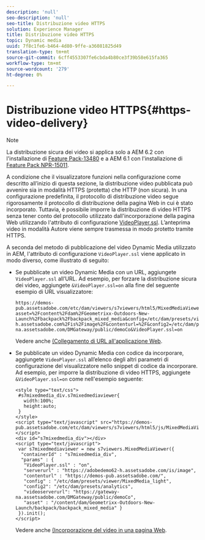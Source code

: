 ```yaml
---
description: 'null'
seo-description: 'null'
seo-title: Distribuzione video HTTPS
solution: Experience Manager
title: Distribuzione video HTTPS
topic: Dynamic media
uuid: 7f8c1fe6-b464-4d80-9ffe-a36081825d49
translation-type: tm+mt
source-git-commit: 6cff4553307fe6cbda4b80ce3f39b58e615fa365
workflow-type: tm+mt
source-wordcount: '279'
ht-degree: 0%

---
```



# Distribuzione video HTTPS{#https-video-delivery}

>[!NOTE]
>
>La distribuzione sicura dei video si applica solo a AEM 6.2 con l&#39;installazione di [Feature Pack-13480](https://www.adobeaemcloud.com/content/marketplace/marketplaceProxy.html?packagePath=/content/companies/public/adobe/packages/cq620/featurepack/cq-6.2.0-featurepack-13480) e a AEM 6.1 con l&#39;installazione di [Feature Pack NPR-15011](https://www.adobeaemcloud.com/content/marketplace/marketplaceProxy.html?packagePath=/content/companies/public/adobe/packages/cq610/featurepack/cq-6.1.0-featurepack-15011).

A condizione che il visualizzatore funzioni nella configurazione come descritto all’inizio di questa sezione, la distribuzione video pubblicata può avvenire sia in modalità HTTPS (protetta) che HTTP (non sicura). In una configurazione predefinita, il protocollo di distribuzione video segue rigorosamente il protocollo di distribuzione della pagina Web in cui è stato incorporato. Tuttavia, è possibile imporre la distribuzione di video HTTPS senza tener conto del protocollo utilizzato dall&#39;incorporazione della pagina Web utilizzando l&#39;attributo di configurazione [VideoPlayer.ssl](../../c-html5-s7-aem-asset-viewers/c-html5-mixedmedia-viewer-about/r-html5-mixedmedia-viewer-config-attrib/r-html5-mixedmedia-viewer-config-attrib-videoplayer-ssl.md#reference-df0a29aa8a584cebaaa1c7bb6fab362e). L’anteprima video in modalità Autore viene sempre trasmessa in modo protetto tramite HTTPS.

A seconda del metodo di pubblicazione del video Dynamic Media utilizzato in AEM, l&#39;attributo di configurazione `VideoPlayer.ssl` viene applicato in modo diverso, come illustrato di seguito:

* Se pubblicate un video Dynamic Media con un URL, aggiungete `VideoPlayer.ssl` all’URL. Ad esempio, per forzare la distribuzione sicura dei video, aggiungete `&VideoPlayer.ssl=on` alla fine del seguente esempio di URL visualizzatore:

   ```
   https://demos-pub.assetsadobe.com/etc/dam/viewers/s7viewers/html5/MixedMediaViewer.html?asset=%2Fcontent%2Fdam%2FGeometrixx-Outdoors-New-Launch%2Fbackpack%2Fbackpack_mixed_media&config=/etc/dam/presets/viewer/MixedMedia_light&serverUrl=https%3A%2F%2Fadobedemo62-h.assetsadobe.com%2Fis%2Fimage%2F&contenturl=%2F&config2=/etc/dam/presets/analytics&videoserverurl=https://gateway-na.assetsadobe.com/DMGateway/public/demoCo&VideoPlayer.ssl=on
   ```

   Vedere anche [(Collegamento di URL all&#39;applicazione Web](https://docs.adobe.com/content/help/en/experience-manager-64/assets/dynamic/linking-urls-to-yourwebapplication.html).

* Se pubblicate un video Dynamic Media con codice da incorporare, aggiungete `VideoPlayer.ssl` all’elenco degli altri parametri di configurazione del visualizzatore nello snippet di codice da incorporare. Ad esempio, per imporre la distribuzione di video HTTPS, aggiungete `&VideoPlayer.ssl=on` come nell&#39;esempio seguente:

   ```
   <style type="text/css"> 
    #s7mixedmedia_div.s7mixedmediaviewer{ 
      width:100%;  
      height:auto; 
    } 
   </style> 
   <script type="text/javascript" src="https://demos-pub.assetsadobe.com/etc/dam/viewers/s7viewers/html5/js/MixedMediaViewer.js"></script> 
   <div id="s7mixedmedia_div"></div> 
   <script type="text/javascript"> 
    var s7mixedmediaviewer = new s7viewers.MixedMediaViewer({ 
     "containerId" : "s7mixedmedia_div", 
     "params" : {  
      "VideoPlayer.ssl" : "on", 
      "serverurl" : "https://adobedemo62-h.assetsadobe.com/is/image", 
      "contenturl" : "https://demos-pub.assetsadobe.com/",  
      "config" : "/etc/dam/presets/viewer/MixedMedia_light", 
      "config2": "/etc/dam/presets/analytics", 
      "videoserverurl": "https://gateway-na.assetsadobe.com/DMGateway/public/demoCo", 
      "asset" : "/content/dam/Geometrixx-Outdoors-New-Launch/backpack/backpack_mixed_media" } 
    }).init(); 
   </script>
   ```

   Vedere anche [(Incorporazione del video in una pagina Web](https://docs.adobe.com/content/help/en/experience-manager-64/assets/dynamic/linking-urls-to-yourwebapplication.html).

